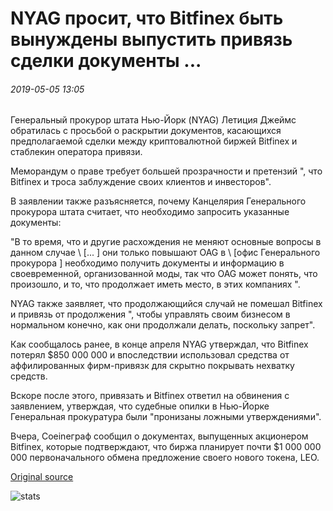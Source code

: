 # NYAG просит, что Bitfinex быть вынуждены выпустить привязь сделки документы ...

###### 2019-05-05 13:05

Генеральный прокурор штата Нью-Йорк (NYAG) Летиция Джеймс обратилась с просьбой о раскрытии документов, касающихся предполагаемой сделки между криптовалютной биржей Bitfinex и стаблекин оператора привязи.

Меморандум о праве требует большей прозрачности и претензий ", что Bitfinex и троса заблуждение своих клиентов и инвесторов".

В заявлении также разъясняется, почему Канцелярия Генерального прокурора штата считает, что необходимо запросить указанные документы:

"В то время, что и другие расхождения не меняют основные вопросы в данном случае \ [... \] они только повышают OAG в \ [офис Генерального прокурора \] необходимо получить документы и информацию в своевременной, организованной моды, так что OAG может понять, что произошло, и то, что продолжает иметь место, в этих компаниях ".

NYAG также заявляет, что продолжающийся случай не помешал Bitfinex и привязь от продолжения ", чтобы управлять своим бизнесом в нормальном конечно, как они продолжали делать, поскольку запрет".

Как сообщалось ранее, в конце апреля NYAG утверждал, что Bitfinex потерял $850 000 000 и впоследствии использовал средства от аффилированных фирм-привязк для скрытно покрывать нехватку средств.

Вскоре после этого, привязать и Bitfinex ответил на обвинения с заявлением, утверждая, что судебные опилки в Нью-Йорке Генеральная прокуратура были "пронизаны ложными утверждениями".

Вчера, Coeineграф сообщил о документах, выпущенных акционером Bitfinex, которые подтверждают, что биржа планирует почти $1 000 000 000 первоначального обмена предложение своего нового токена, LEO.

[Original source](https://cointelegraph.com/news/nyag-requests-that-bitfinex-be-forced-to-release-tether-deal-documents)

![stats](https://c.statcounter.com/11760860/0/a89fa40b/1/ "stats")